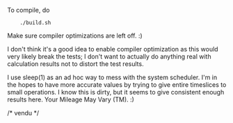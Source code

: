 To compile, do

        ./build.sh

Make sure compiler optimizations are left off. :)

I don't think it's a good idea to enable compiler optimization as this would
very likely break the tests; I don't want to actually do anything real with
calculation results not to distort the test results.

I use sleep(1) as an ad hoc way to mess with the system scheduler. I'm in the
hopes to have more accurate values by trying to give entire timeslices to small
operations. I know this is dirty, but it seems to give consistent enough
results here. Your Mileage May Vary (TM). :)

/* vendu */
